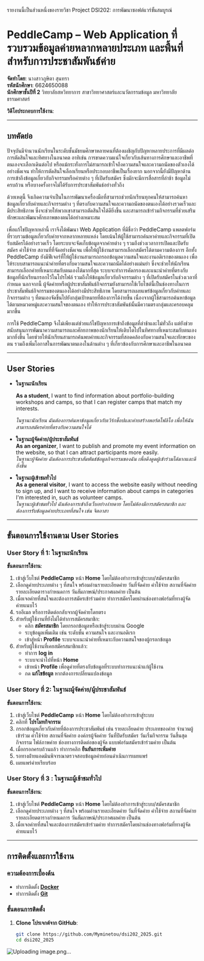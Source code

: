 รายงานนี้เป็นส่วนหนึ่งของรายวิชา Project DSI202: การพัฒนาซอฟต์แวร์ขั้นสมบูรณ์

# **PeddleCamp – Web Application ที่รวบรวมข้อมูลค่ายหลากหลายประเภท และพื้นที่สำหรับการประชาสัมพันธ์ค่าย**


**จัดทำโดย**: นางสาวภูษิตา สุนทรา  
**รหัสนักศึกษา**: 6624650088  
**นักศึกษาชั้นปีที่ 2** วิทยาลัยสหวิทยาการ สาขาวิทยาศาสตร์และนวัตกรรมข้อมูล มหาวิทยาลัยธรรมศาสตร์  

**วิดีโอประกอบการใช้งาน**: 


---

## **บทคัดย่อ**

ปัจจุบันมีจำนวนนักเรียนในระดับชั้นมัธยมศึกษาหลายคนที่ต้องเผชิญกับปัญหาหลายประการที่มีผลต่อการตัดสินใจและทิศทางในอนาคต อาทิเช่น การขาดความแน่ใจเกี่ยวกับเส้นทางการศึกษาและอาชีพที่ตนเองจะเลือกเดินต่อไป หรือแม้กระทั่งการไม่สามารถเข้าใจถึงความสนใจและความถนัดของตัวเองได้อย่างชัดเจน ทำให้การตัดสินใจเลือกเรียนหรือประกอบอาชีพเป็นเรื่องยาก นอกจากนี้ยังมีปัญหาด้านการเข้าถึงข้อมูลเกี่ยวกับกิจกรรมหรือค่ายต่าง ๆ ที่เปิดรับสมัคร ซึ่งมักจะมีการสื่อสารที่ล่าช้า ข้อมูลไม่ครบถ้วน หรือบางครั้งอาจไม่ได้รับการประชาสัมพันธ์อย่างทั่วถึง


ด้วยเหตุนี้ จึงเกิดความจำเป็นในการพัฒนาเครื่องมือที่สามารถช่วยนักเรียนทุกคนให้สามารถค้นหาข้อมูลเกี่ยวกับค่ายและกิจกรรมต่าง ๆ ที่ตรงกับความสนใจและความถนัดของตนเองได้อย่างรวดเร็วและมีประสิทธิภาพ ซึ่งจะช่วยให้พวกเขาสามารถตัดสินใจได้ดียิ่งขึ้น และสามารถเข้าร่วมกิจกรรมที่ช่วยเสริมทักษะและพัฒนาศักยภาพของตนได้อย่างเหมาะสม


เพื่อแก้ไขปัญหาเหล่านี้ เราจึงได้พัฒนา Web Application ที่มีชื่อว่า PeddleCamp แพลตฟอร์มที่รวบรวมข้อมูลเกี่ยวกับค่ายจากหลากหลายแหล่ง โดยเน้นให้ผู้ใช้สามารถค้นหาค่ายและกิจกรรมที่เปิดรับสมัครได้อย่างรวดเร็ว โดยระบบจะจัดเก็บข้อมูลจากค่ายต่าง ๆ รวมถึงช่วงเวลาการเปิดและปิดรับสมัคร ค่าใช้จ่าย สถานที่ที่จัดอย่างชัดเจน เพื่อให้ผู้ใช้งานสามารถเลือกสมัครได้ตามความต้องการ อีกทั้ง PeddleCamp ยังมีฟีเจอร์ที่ให้ผู้ใช้งานสามารถกรอกข้อมูลความสนใจและงานอดิเรกของตนเอง เพื่อให้ระบบสามารถแนะนำค่ายที่ตรงกับความสนใจและความถนัดได้อย่างแม่นยำ ซึ่งจะช่วยให้นักเรียนสามารถเลือกค่ายที่เหมาะสมกับตนเองได้มากที่สุด ระบบจะทำการคัดกรองและแนะนำค่ายที่ตรงกับข้อมูลที่นักเรียนกรอกไว้ในโปรไฟล์ รวมถึงให้ข้อมูลเกี่ยวกับกิจกรรมต่าง ๆ ที่เปิดรับสมัครในช่วงเวลาที่กำหนด นอกจากนี้ ผู้จัดค่ายหรือผู้ประชาสัมพันธ์กิจกรรมยังสามารถใช้เว็บไซต์นี้เป็นช่องทางในการประชาสัมพันธ์กิจกรรมของตนเองได้อย่างมีประสิทธิภาพ โดยสามารถเผยแพร่ข้อมูลเกี่ยวกับค่ายและกิจกรรมต่าง ๆ ที่ตนเองจัดขึ้นไปยังกลุ่มเป้าหมายที่ต้องการได้ง่ายขึ้น เนื่องจากผู้ใช้สามารถค้นหาข้อมูลได้ตามหมวดหมู่และความสนใจของตนเอง ทำให้การประชาสัมพันธ์นั้นมีความตรงกลุ่มและครอบคลุมมากขึ้น


การใช้ PeddleCamp จึงไม่เพียงแต่ช่วยแก้ไขปัญหาการเข้าถึงข้อมูลที่ล่าช้าและไม่ทั่วถึง แต่ยังช่วยสนับสนุนการพัฒนาความสามารถและศักยภาพของนักเรียนให้เติบโตไปในทิศทางที่เหมาะสมกับตนเองมากยิ่งขึ้น โดยช่วยให้นักเรียนสามารถค้นพบค่ายและกิจกรรมที่สอดคล้องกับความสนใจและทักษะของตน รวมถึงเพิ่มโอกาสในการพัฒนาตนเองในด้านต่าง ๆ ที่เกี่ยวข้องกับการศึกษาและอาชีพในอนาคต


---

## **User Stories**


- **ในฐานะนักเรียน**

  
  **As a student**, I want to find information about portfolio-building workshops and camps, so that I can register camps that match my interests.


  *ในฐานะนักเรียน ฉันต้องการค้นหาข้อมูลเกี่ยวกับเวิร์กช็อปและค่ายสร้างพอร์ตโฟลิโอ เพื่อให้ฉันสามารถสมัครค่ายที่ตรงกับความสนใจได้*

- **ในฐานะผู้จัดค่าย/ผู้ประชาสัมพันธ์**  
  **As an organizer**, I want to publish and promote my event information on the website, so that I can attract participants more easily.  
  *ในฐานะผู้จัดค่าย ฉันต้องการประชาสัมพันธ์ข้อมูลกิจกรรมของฉัน เพื่อดึงดูดผู้เข้าร่วมได้มากและดียิ่งขึ้น*

- **ในฐานะผู้เข้าชมทั่วไป**  
  **As a general visitor**, I want to access the website easily without needing to sign up, and I want to receive information about camps in categories I'm interested in, such as volunteer camps.  
  *ในฐานะผู้เข้าชมทั่วไป ฉันต้องการเข้าถึงเว็บอย่างง่ายดาย โดยไม่ต้องมีการสมัครสมาชิก และต้องการรับข้อมูลค่ายประเภทที่สนใจ เช่น จิตอาสา*

---

## **ขั้นตอนการใช้งานตาม User Stories**

### **User Story ที่ 1: ในฐานะนักเรียน**
**ขั้นตอนการใช้งาน**:
1. เข้าสู่เว็บไซต์ **PeddleCamp** หน้า **Home** โดยไม่ต้องทำการเข้าสู่ระบบ/สมัครสมาชิก
2. เลือกดูค่ายประเภทต่าง ๆ ที่สนใจ พร้อมอ่านรายละเอียดค่าย วันที่จัดค่าย ค่าใช้จ่าย สถานที่จัดค่าย รายละเอียดตารางกำหนดการ วันสัมภาษณ์/ประกาศผลค่าย เป็นต้น
3. เมื่อเจอค่ายที่สนใจและต้องการสมัครเข้าร่วมค่าย ทำการสมัครโดยผ่านช่องทางฟอร์มที่ทางผู้จัดค่ายแนบไว้
4. รออีเมล หรือการติดต่อกลับจากผู้จัดค่ายโดยตรง
5. สำหรับผู้ใช้งานที่ยังไม่ได้ทำการสมัครสมาชิก:
   - คลิก **สมัครสมาชิก** โดยกรอกข้อมูลหรือเข้าสู่ระบบผ่าน Google
   - ระบุข้อมูลเพิ่มเติม เช่น ระดับชั้น ความสนใจ และงานอดิเรก
   - เข้าสู่หน้า **Profile** ระบบจะแนะนำค่ายที่เหมาะกับความสนใจของผู้กรอกข้อมูล
6. สำหรับผู้ใช้งานที่เคยสมัครสมาชิกแล้ว:
   - ทำการ **log in**
   - ระบบจะนำไปที่หน้า **Home**
   - เข้าหน้า **Profile** เพื่อดูค่ายที่ตรงกับข้อมูลที่ระบบทำการแนะนำแก่ผู้ใช้งาน
   - กด **แก้ไขข้อมูล** หากต้องการเปลี่ยนแปลงข้อมูล

### **User Story ที่ 2: ในฐานะผู้จัดค่าย/ผู้ประชาสัมพันธ์**
**ขั้นตอนการใช้งาน**:
1. เข้าสู่เว็บไซต์ **PeddleCamp** หน้า **Home** โดยไม่ต้องทำการเข้าสู่ระบบ
2. คลิกที่ **โปรโมทกิจกรรม**
3. กรอกข้อมูลเกี่ยวกับค่ายที่ต้องการประชาสัมพันธ์ เช่น รายละเอียดค่าย ประเภทของค่าย จำนวนผู้เข้าร่วม ค่าใช้จ่าย สถานที่จัดค่าย องค์กรผู้จัดค่าย วันที่ปิดรับสมัคร วันเริ่มกิจกรรม วันสิ้นสุดกิจกรรม ไฟล์ภาพค่าย ช่องทางการติดต่อของผู้จัด แบบฟอร์มสมัครเข้าร่วมค่าย เป็นต้น
4. เมื่อกรอกครบถ้วนแล้ว ทำการคลิก **ยืนยันการเพิ่มค่าย**
5. รอทางฝ่ายแอดมินพิจารณาตรวจสอบข้อมูลค่ายก่อนดำเนินการเผยแพร่
6. เผยแพร่ค่ายเรียบร้อย

### **User Story ที่ 3 : ในฐานะผู้เข้าชมทั่วไป**
**ขั้นตอนการใช้งาน**:
1. เข้าสู่เว็บไซต์ **PeddleCamp** หน้า **Home** โดยไม่ต้องทำการเข้าสู่ระบบ/สมัครสมาชิก
2. เลือกดูค่ายประเภทต่าง ๆ ที่สนใจ พร้อมอ่านรายละเอียดค่าย วันที่จัดค่าย ค่าใช้จ่าย สถานที่จัดค่าย รายละเอียดตารางกำหนดการ วันสัมภาษณ์/ประกาศผลค่าย เป็นต้น
3. เมื่อเจอค่ายที่สนใจและต้องการสมัครเข้าร่วมค่าย ทำการสมัครโดยผ่านช่องทางฟอร์มที่ทางผู้จัดค่ายแนบไว้

---

## **การติดตั้งและการใช้งาน**

### **ความต้องการเบื้องต้น**

- ทำการติดตั้ง **[Docker](https://www.docker.com/)** 
- ทำการติดตั้ง **[Git](https://git-scm.com/downloads)**

### **ขั้นตอนการติดตั้ง**

1. **Clone โปรเจกต์จาก GitHub**:
   ```bash
   git clone https://github.com/Myminetou/dsi202_2025.git
   cd dsi202_2025
![Uploading image.png…]()


